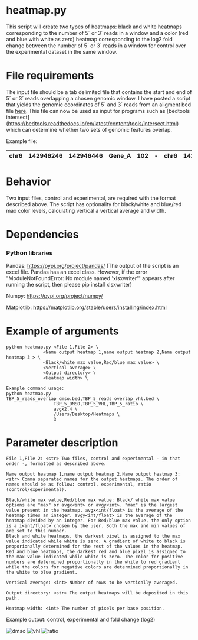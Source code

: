 # heatmap.py #
This script will create two types of heatmaps: black and white heatmaps corresponding to the number of 5´ or 3´ reads in a window and a color (red and blue with white as zero) heatmap corresponding to the log2 fold change between the number of 5´ or 3´ reads in a window for control over the experimental dataset in the same window. 

# File requirements #
The input file should be a tab delimited file that contains the start and end of 5´ or 3´ reads overlapping a chosen genomic window. I have posted a script that yields the genomic coordinates of 5´ and 3´ reads from an aligment bed file [here](https://github.com/JuanFSantana/DNA-and-RNA-seq-analysis-essentials/tree/main/Stranded%205%C2%B4%20and%203%C2%B4%20reads). This file can now be used as input for programs such as [bedtools intersect] (https://bedtools.readthedocs.io/en/latest/content/tools/intersect.html) which can determine whether two sets of genomic features overlap.

Example file:

| chr6 | 142946246 | 142946446 | Gene_A | 102 | - | chr6 | 142946247 | 142946248 | A00876:119:HW5F5DRXX:2:2207:29170:1157 | 255 | - |
| ---- |:---------:|:---------:|:------:|:---:|:-:|:----:|:---------:|:---------:|:--------------------------------------:|:---:|:-:|


# Behavior #
Two input files, control and experimental, are required with the format described above. The script has optionality for black/white and blue/red max color levels, calculating vertical a vertical average and width.

# Dependencies #
### Python libraries ###
Pandas: https://pypi.org/project/pandas/
(The output of the script is an excel file. Pandas has an excel class. However, if the error "ModuleNotFoundError: No module named 'xlsxwriter'" appears after running the script, then please pip install xlsxwriter)

Numpy: https://pypi.org/project/numpy/

Matplotlib: https://matplotlib.org/stable/users/installing/index.html

# Example of arguments #
```
python heatmap.py <File 1,File 2> \
              <Name output heatmap 1,name output heatmap 2,Name output heatmap 3 > \
              <Black/white max value,Red/blue max value> \
              <Vertical average> \
              <Output directory> \
              <Heatmap width> \

Example command usage: 
python heatmap.py TBP_5_reads_overlap_dmso.bed,TBP_5_reads_overlap_vhl.bed \
                  TBP_5_DMSO,TBP_5_VHL,TBP_5_ratio \
                  avgx2,4 \
                  /Users/Desktop/Heatmaps \
                  3
```
# Parameter description #
```
File 1,File 2: <str> Two files, control and experimental - in that order -, formatted as described above.

Name output heatmap 1,name output heatmap 2,Name output heatmap 3: <str> Comma separated names for the output heatmaps. The order of names should be as follow: control, experimental, ratio (control/experimental). 

Black/white max value,Red/blue max value: Black/ white max value options are "max" or avgx<int> or avgy<int>. "max" is the largest value present in the heatmap. avgx<int/float> is the average of the heatmap times an integer. avgy<int/float> is the average of the heatmap divided by an integer. For Red/blue max value, the only option is a i<int/float> chosen by the user. Both the max and min values of are set to this number.  
Black and white heatmaps, the darkest pixel is assigned to the max value indicated while white is zero. A gradient of white to black is proporionally determined for the rest of the values in the heatmap. Red and blue heatmaps, the darkest red and blue pixel is assigned to the max value indicated while white is zero. The color for positive numbers are determined proportionally in the white to red gradient while the colors for negative colors are determined proportionally in the white to blue gradient.

Vertical average: <int> NUmber of rows to be vertically averaged.

Output directory: <str> The output heatmaps will be deposited in this path. 

Heatmap width: <int> The number of pixels per base position.
```
Example output: control, experimental and fold change (log2)

![dmso](https://user-images.githubusercontent.com/38702786/166000331-b67e0cd2-a3da-453e-9d3b-1eb5b970d1a5.jpg)  ![vhl](https://user-images.githubusercontent.com/38702786/166000372-e0db0cfe-32b7-4dd8-a56c-c3c6175c5c70.jpg)  ![ratio](https://user-images.githubusercontent.com/38702786/166000417-9d32452d-a2c3-474b-89b6-67f9cb9b6354.jpg)

